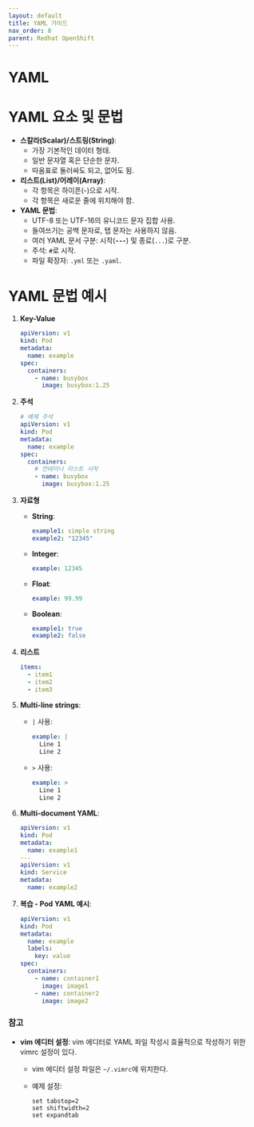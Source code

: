 ```yaml
---
layout: default
title: YAML 가이드
nav_order: 8
parent: Redhat OpenShift
---
```


# YAML

# **YAML 요소 및 문법**

- **스칼라(Scalar)/스트링(String)**:
    - 가장 기본적인 데이터 형태.
    - 일반 문자열 혹은 단순한 문자.
    - 따옴표로 둘러싸도 되고, 없어도 됨.
- **리스트(List)/어레이(Array)**:
    - 각 항목은 하이픈(-)으로 시작.
    - 각 항목은 새로운 줄에 위치해야 함.
- **YAML 문법**:
    - UTF-8 또는 UTF-16의 유니코드 문자 집합 사용.
    - 들여쓰기는 공백 문자로, 탭 문자는 사용하지 않음.
    - 여러 YAML 문서 구분: 시작(**`---`**) 및 종료(`...`)로 구분.
    - 주석: `#`로 시작.
    - 파일 확장자: `.yml` 또는 `.yaml`.

# **YAML 문법 예시**

1. **Key-Value**
    
    ```yaml
    apiVersion: v1
    kind: Pod
    metadata:
      name: example
    spec:
      containers:
        - name: busybox
          image: busybox:1.25
    
    ```
    
2. **주석**
    
    ```yaml
    # 예제 주석
    apiVersion: v1
    kind: Pod
    metadata:
      name: example
    spec:
      containers:
        # 컨테이너 리스트 시작
        - name: busybox
          image: busybox:1.25
    
    ```
    
3. **자료형**
    - **String**:
        
        ```yaml
        example1: simple string
        example2: "12345"
        
        ```
        
    - **Integer**:
        
        ```yaml
        example: 12345
        
        ```
        
    - **Float**:
        
        ```yaml
        example: 99.99
        
        ```
        
    - **Boolean**:
        
        ```yaml
        example1: true
        example2: false
        
        ```
        
4. **리스트**
    
    ```yaml
    items:
      - item1
      - item2
      - item3
    
    ```
    
5. **Multi-line strings**:
    - `|` 사용:
        
        ```yaml
        example: |
          Line 1
          Line 2
        
        ```
        
    - `>` 사용:
        
        ```yaml
        example: >
          Line 1
          Line 2
        
        ```
        
6. **Multi-document YAML**:
    
    ```yaml
    apiVersion: v1
    kind: Pod
    metadata:
      name: example1
    ---
    apiVersion: v1
    kind: Service
    metadata:
      name: example2
    
    ```
    
7. **복습 - Pod YAML 예시**:
    
    ```yaml
    apiVersion: v1
    kind: Pod
    metadata:
      name: example
      labels:
        key: value
    spec:
      containers:
        - name: container1
          image: image1
        - name: container2
          image: image2
    
    ```
    

### 참고

- **vim 에디터 설정**: vim 에디터로 YAML 파일 작성시 효율적으로 작성하기 위한 vimrc 설정이 있다.
    - vim 에디터 설정 파일은 `~/.vimrc`에 위치한다.
    - 예제 설정:
        
        ```
        set tabstop=2
        set shiftwidth=2
        set expandtab
        
        ```